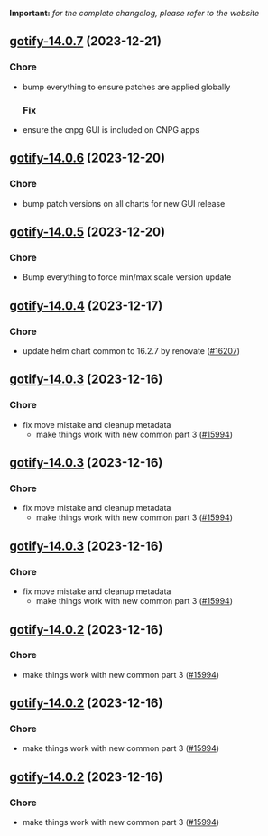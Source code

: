 **Important:**
*for the complete changelog, please refer to the website*




## [gotify-14.0.7](https://github.com/truecharts/charts/compare/gotify-14.0.6...gotify-14.0.7) (2023-12-21)

### Chore

- bump everything to ensure patches are applied globally
  
  ### Fix

- ensure the cnpg GUI is included on CNPG apps
  
  


## [gotify-14.0.6](https://github.com/truecharts/charts/compare/gotify-14.0.5...gotify-14.0.6) (2023-12-20)

### Chore

- bump patch versions on all charts for new GUI release
  
  


## [gotify-14.0.5](https://github.com/truecharts/charts/compare/gotify-14.0.4...gotify-14.0.5) (2023-12-20)

### Chore

- Bump everything to force min/max scale version update
  
  


## [gotify-14.0.4](https://github.com/truecharts/charts/compare/gotify-14.0.3...gotify-14.0.4) (2023-12-17)

### Chore

- update helm chart common to 16.2.7 by renovate ([#16207](https://github.com/truecharts/charts/issues/16207))
  
  


## [gotify-14.0.3](https://github.com/truecharts/charts/compare/gotify-13.0.3...gotify-14.0.3) (2023-12-16)

### Chore

- fix move mistake and cleanup metadata
  - make things work with new common part 3 ([#15994](https://github.com/truecharts/charts/issues/15994))
  
  


## [gotify-14.0.3](https://github.com/truecharts/charts/compare/gotify-13.0.3...gotify-14.0.3) (2023-12-16)

### Chore

- fix move mistake and cleanup metadata
  - make things work with new common part 3 ([#15994](https://github.com/truecharts/charts/issues/15994))
  
  


## [gotify-14.0.3](https://github.com/truecharts/charts/compare/gotify-13.0.3...gotify-14.0.3) (2023-12-16)

### Chore

- fix move mistake and cleanup metadata
  - make things work with new common part 3 ([#15994](https://github.com/truecharts/charts/issues/15994))
  
  


## [gotify-14.0.2](https://github.com/truecharts/charts/compare/gotify-13.0.3...gotify-14.0.2) (2023-12-16)

### Chore

- make things work with new common part 3 ([#15994](https://github.com/truecharts/charts/issues/15994))
  
  


## [gotify-14.0.2](https://github.com/truecharts/charts/compare/gotify-13.0.3...gotify-14.0.2) (2023-12-16)

### Chore

- make things work with new common part 3 ([#15994](https://github.com/truecharts/charts/issues/15994))
  
  


## [gotify-14.0.2](https://github.com/truecharts/charts/compare/gotify-13.0.3...gotify-14.0.2) (2023-12-16)

### Chore

- make things work with new common part 3 ([#15994](https://github.com/truecharts/charts/issues/15994))
